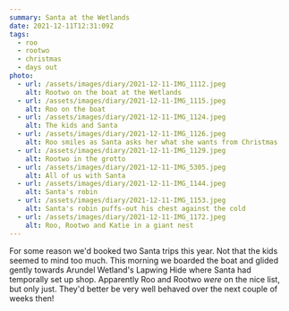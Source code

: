 ```yaml
---
summary: Santa at the Wetlands
date: 2021-12-11T12:31:09Z
tags:
  - roo
  - rootwo
  - christmas
  - days out
photo:
  - url: /assets/images/diary/2021-12-11-IMG_1112.jpeg
    alt: Rootwo on the boat at the Wetlands
  - url: /assets/images/diary/2021-12-11-IMG_1115.jpeg
    alt: Roo on the boat
  - url: /assets/images/diary/2021-12-11-IMG_1124.jpeg
    alt: The kids and Santa
  - url: /assets/images/diary/2021-12-11-IMG_1126.jpeg
    alt: Roo smiles as Santa asks her what she wants from Christmas
  - url: /assets/images/diary/2021-12-11-IMG_1129.jpeg
    alt: Rootwo in the grotto
  - url: /assets/images/diary/2021-12-11-IMG_5305.jpeg
    alt: All of us with Santa
  - url: /assets/images/diary/2021-12-11-IMG_1144.jpeg
    alt: Santa's robin
  - url: /assets/images/diary/2021-12-11-IMG_1153.jpeg
    alt: Santa's robin puffs-out his chest against the cold
  - url: /assets/images/diary/2021-12-11-IMG_1172.jpeg
    alt: Roo, Rootwo and Katie in a giant nest
---
```

For some reason we'd booked two Santa trips this year. Not that the kids seemed to mind too much. This morning we boarded the boat and glided gently towards Arundel Wetland's Lapwing Hide where Santa had temporally set up shop. Apparently Roo and Rootwo _were_ on the nice list, but only just. They'd better be very well behaved over the next couple of weeks then!